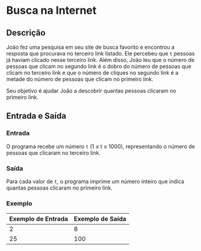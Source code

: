 # Busca na Internet

## Descrição

João fez uma pesquisa em seu site de busca favorito e encontrou a resposta que procurava no terceiro link listado. Ele percebeu que `t` pessoas já haviam clicado nesse terceiro link. Além disso, João leu que o número de pessoas que clicam no segundo link é o dobro do número de pessoas que clicam no terceiro link e que o número de cliques no segundo link é a metade do número de pessoas que clicam no primeiro link.

Seu objetivo é ajudar João a descobrir quantas pessoas clicaram no primeiro link.

## Entrada e Saída

### Entrada
O programa recebe um número `t` (1 ≤ t ≤ 1000), representando o número de pessoas que clicaram no terceiro link.

### Saída
Para cada valor de `t`, o programa imprime um número inteiro que indica quantas pessoas clicaram no primeiro link.

### Exemplo

| Exemplo de Entrada | Exemplo de Saída |
|--------------------|------------------|
| 2                  | 8                |
| 25                 | 100              |
